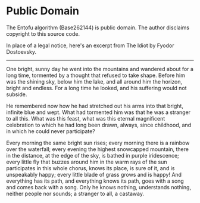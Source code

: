 # Public Domain

The Entofu algorithm (Base262144) is public domain. The author disclaims copyright to this source code.

In place of a legal notice, here's an excerpt from The Idiot by Fyodor Dostoevsky.

---

One bright, sunny day he went into the mountains and wandered about for a long time, tormented by a thought that refused to take shape. Before him was the shining sky, below him the lake, and all around him the horizon, bright and endless. For a long time he looked, and his suffering would not subside.

He remembered now how he had stretched out his arms into that bright, infinite blue and wept. What had tormented him was that he was a stranger to all this. What was this feast, what was this eternal magnificent celebration to which he had long been drawn, always, since childhood, and in which he could never participate?

Every morning the same bright sun rises; every morning there is a rainbow over the waterfall; every evening the highest snowcapped mountain, there in the distance, at the edge of the sky, is bathed in purple iridescence; every little fly that buzzes around him in the warm rays of the sun participates in this whole chorus, knows its place, is sure of it, and is unspeakably happy; every little blade of grass grows and is happy! And everything has its path, and everything knows its path, goes with a song and comes back with a song. Only he knows nothing, understands nothing, neither people nor sounds; a stranger to all, a castaway.
